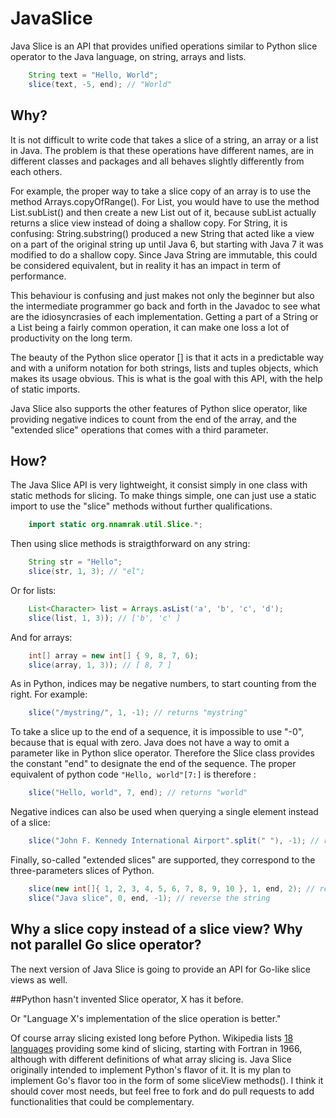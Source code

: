 JavaSlice
=========

Java Slice is an API that provides unified operations similar to Python slice operator to the Java language, on string, arrays and lists.

```Java
	String text = "Hello, World";
	slice(text, -5, end); // "World"
```
## Why?

It is not difficult to write code that takes a slice of a string, an array or a list in Java. The problem is that these operations have different names, are in different classes and packages and all behaves slightly differently from each others.

For example, the proper way to take a slice copy of an array is to use the method Arrays.copyOfRange(). For List, you would have to use the method List.subList() and then create a new List out of it, because subList actually returns a slice view instead of doing a shallow copy. For String, it is confusing: String.substring() produced a new String that acted like a view on a part of the original string up until Java 6, but starting with Java 7 it was modified to do a shallow copy. Since Java String are immutable, this could be considered equivalent, but in reality it has an impact in term of performance.

This behaviour is confusing and just makes not only the beginner but also the intermediate programmer go back and forth in the Javadoc to see what are the idiosyncrasies of each implementation. Getting a part of a String or a List being a fairly common operation, it can make one loss a lot of productivity on the long term.

The beauty of the Python slice operator [] is that it acts in a predictable way and with a uniform notation for both strings, lists and tuples objects, which makes its usage obvious. This is what is the goal with this API, with the help of static imports.

Java Slice also supports the other features of Python slice operator, like providing negative indices to count from the end of the array, and the "extended slice" operations that comes with a third parameter.

## How?

The Java Slice API is very lightweight, it consist simply in one class with static methods for slicing. To make things simple, one can just use a static import to use the "slice" methods without further qualifications.

```Java
	import static org.nnamrak.util.Slice.*;
```
Then using slice methods is straigthforward on any string:

```Java
	String str = "Hello";
	slice(str, 1, 3); // "el";
```

Or for lists:

```Java
	List<Character> list = Arrays.asList('a', 'b', 'c', 'd');
	slice(list, 1, 3)); // ['b', 'c' ]
```

And for arrays:

```Java
	int[] array = new int[] { 9, 8, 7, 6);
	slice(array, 1, 3)); // [ 8, 7 ]
```

As in Python, indices may be negative numbers, to start counting from the right. For example:

```Java
    slice("/mystring/", 1, -1); // returns "mystring"
```

To take a slice up to the end of a sequence, it is impossible to use "-0", because that is equal with zero. Java does not have a way to omit a parameter like in Python slice operator. Therefore the Slice class provides the constant "end" to designate the end of the sequence. The proper equivalent of python code `"Hello, world"[7:]` is therefore :

```Java
    slice("Hello, world", 7, end); // returns "world"
```

Negative indices can also be used when querying a single element instead of a slice:

```Java
	slice("John F. Kennedy International Airport".split(" "), -1); // returns "Airport"
```

Finally, so-called "extended slices" are supported, they correspond to the three-parameters slices of Python.

```Java
	slice(new int[]{ 1, 2, 3, 4, 5, 6, 7, 8, 9, 10 }, 1, end, 2); // returns [ 2, 4, 6, 8, 10 ]
	slice("Java slice", 0, end, -1); // reverse the string
```

## Why a slice copy instead of a slice view? Why not parallel Go slice operator?

The next version of Java Slice is going to provide an API for Go-like slice views as well.

##Python hasn't invented Slice operator, X has it before.

Or "Language X's implementation of the slice operation is better."

Of course array slicing existed long before Python. Wikipedia lists [18 languages](http://en.wikipedia.org/wiki/Array_slicing) providing some kind of slicing, starting with Fortran in 1966, although with different definitions of what array slicing is. Java Slice originally intended to implement Python's flavor of it. It is my plan to implement Go's flavor too in the form of some sliceView methods(). I think it should cover most needs, but feel free to fork and do pull requests to add functionalities that could be complementary.